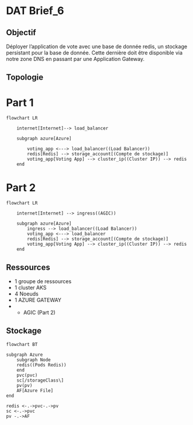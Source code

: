 # DAT Brief_6

## Objectif

Déployer l’application de vote avec une base de donnée redis, un stockage persistant pour la base de donnée.
Cette dernière doit être disponible via notre zone DNS en passant par une Application Gateway.

## Topologie

# Part 1

```mermaid
flowchart LR

    internet[Internet]--> load_balancer

    subgraph azure[Azure]
        
        voting_app <---> load_balancer((Load Balancer))
        redis[Redis] --> storage_account[(Compte de stockage)]
        voting_app[Voting App] --> cluster_ip((Cluster IP)) --> redis
    end
```

# Part 2

```mermaid
flowchart LR

    internet[Internet] --> ingress((AGIC))

    subgraph azure[Azure]
        ingress --> load_balancer((Load Balancer))
        voting_app <---> load_balancer
        redis[Redis] --> storage_account[(Compte de stockage)]
        voting_app[Voting App] --> cluster_ip((Cluster IP)) --> redis
    end
```

## Ressources

- 1 groupe de ressources
- 1 cluster AKS
- 4 Noeuds 
- 1 AZURE GATEWAY
- + AGIC (Part 2)


## Stockage 

```mermaid 
flowchart BT

subgraph Azure
    subgraph Node 
    redis((Pods Redis))
    end
    pvc(pvc)
    sc[/storageClass\]
    pv(pv)
    AF[Azure File]
end

redis <-.->pvc-.->pv
sc <-.->pvc
pv -.->AF
```
